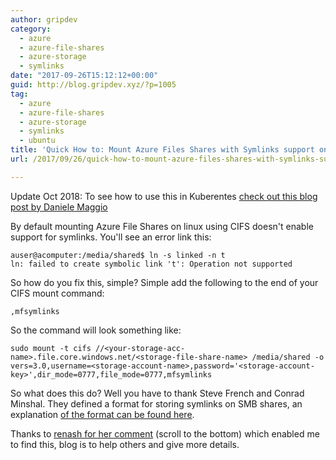 ```yaml
---
author: gripdev
category:
  - azure
  - azure-file-shares
  - azure-storage
  - symlinks
date: "2017-09-26T15:12:12+00:00"
guid: http://blog.gripdev.xyz/?p=1005
tag:
  - azure
  - azure-file-shares
  - azure-storage
  - symlinks
  - ubuntu
title: 'Quick How to: Mount Azure Files Shares with Symlinks support on Ubuntu'
url: /2017/09/26/quick-how-to-mount-azure-files-shares-with-symlinks-support-on-ubuntu/

---
```

Update Oct 2018: To see how to use this in Kuberentes [check out this blog post by Daniele Maggio](https://www.danielemaggio.eu/containers/azure-files-shares-with-symlinks-support-on-aks/)

By default mounting Azure File Shares on linux using CIFS doesn't enable support for symlinks. You'll see an error link this:

```
auser@acomputer:/media/shared$ ln -s linked -n t
ln: failed to create symbolic link 't': Operation not supported
```

So how do you fix this, simple? Simple add the following to the end of your CIFS mount command:

```
,mfsymlinks
```

So the command will look something like:

```
sudo mount -t cifs //<your-storage-acc-name>.file.core.windows.net/<storage-file-share-name> /media/shared -o vers=3.0,username=<storage-account-name>,password='<storage-account-key>',dir_mode=0777,file_mode=0777,mfsymlinks
```

So what does this do? Well you have to thank Steve French and Conrad Minshal. They defined a format for storing symlinks on SMB shares, an explanation [of the format can be found here](https://wiki.samba.org/index.php/UNIX_Extensions#Storing_symlinks_on_Windows_servers).

Thanks to [renash for her comment](https://docs.microsoft.com/en-gb/azure/storage/files/storage-how-to-use-files-linux#lf-content=177468006:734328535) (scroll to the bottom) which enabled me to find this, blog is to help others and give more details.
